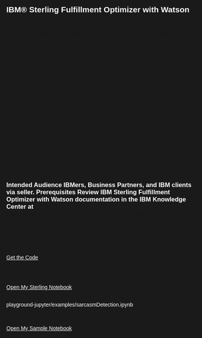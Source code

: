 <html>
<style>
html,div,body{
    background-color:#1a1a1a;
    font-family: 'IBM Plex Sans', sans-serif;
}
.content h2,h3,h4
{
    font-family: 'IBM Plex Sans', sans-serif;
    background-color:#1a1a1a;
}
.content h2,p{
    color:#fff;
    font-family: 'IBM Plex Sans', sans-serif;
}
.content p{
  font-family: 'IBM Plex Sans', sans-serif;  
  font:15px;
  color: #fff;
}
pre{
    background-color:#d9dbde;
    color:#000;
    font-family: 'IBM Plex Sans', sans-serif;
    font:12px;
}
.content h4{
    color:#fff;
}
.content h6{
    font-family: 'IBM Plex Sans', sans-serif;
    background-color:#1a1a1a;
    color:#fff;
}
.content h3{
    font-family: 'IBM Plex Sans', sans-serif;
    color: #2a67f5;
    background-color:#1a1a1a;
}
ul, ol,b{ 
    font-family: 'IBM Plex Sans', sans-serif;
    color: #fff;
}
#ul1{
  font-family: 'IBM Plex Sans', sans-serif;
    color: #fff;
}
.button.is-dark.is-medium {
  font-family: 'IBM Plex Sans', sans-serif;
  background-color: #1a1a1a;
  border-color: white;
  color: #fff;
}
.button.is-dark.is-medium:hover {
  font-family: 'IBM Plex Sans', sans-serif;
  background-color: #2a67f5;
  border-color: white;
  color: #fff;
}
.title.is-3{
  font-family: 'IBM Plex Sans', sans-serif;
  color:#fff;
}
.subtitle.is-4{
    font-family: 'IBM Plex Sans', sans-serif;
    color:#fff;
}

</style>
<body style="font-family: 'IBM Plex Sans', sans-serif;background-color:#1a1a1a;">
<div style="font-family: 'IBM Plex Sans', sans-serif;background-color:#1a1a1a;">
<h2 class="title is-3 ">IBM® Sterling Fulfillment Optimizer with Watson</h2>

<h3>IBM® Sterling Fulfillment Optimizer with Watson is a cognitive, analytic engine that enhances existing order management systems to minimize a retailer’s total cost to serve its customers by optimizing the fulfillment network when sourcing omnichannel orders. Sterling Fulfillment Optimizer with Watson solves the challenge of leveraging stores to support growing e-Commerce demand, and helps fulfillment executives stay ahead of the curve with growing e-Commerce demand and the need to balance competing business objectives to meet shifting customer expectations for faster and more flexible fulfillment, all while still cutting costs and maximizing profits. Sterling Fulfillment Optimizer with Watson integrates with existing order management systems to provide, in real-time, the total cost of fulfillment, including intelligent cost predictions. The order data provided by the order management system is used to create these predictive cost estimations by using data to analyze the orders made by customers, the products in an order, and what type of shipping customers require. By using Sterling Fulfillment Optimizer with Watson, you can reduce fulfillment costs and improve fulfillment efficiency, inventory performance, and customer satisfaction.

Intended Audience IBMers, Business Partners, and IBM clients via seller. Prerequisites Review IBM Sterling Fulfillment Optimizer with Watson documentation in the IBM Knowledge Center at https://www.ibm.com/support/knowledgecenter/en/SSZMC6/landing/welcome.html</h3>


<br/><li> Get My Jupyter Notebook.</li><br/>
<a class="button is-dark is-medium" title="Get the Code" href="didact://?commandId=vscode.didact.sendNamedTerminalAString&text=jupyter$$cd%20${CHE_PROJECTS_ROOT}%20%26%26%20git%20clone%20https://github.ibm.com/ibm-api-marketplace/playground-jupyter">Get the Code</a>
<br/><br/>

<li>Open My Sterling Notebook</li><br/>
<a class="button is-dark is-medium" title="Open My Sterling Notebook" href="didact://?commandId=file-search.openFile&projectFilePath= playground-jupyter/examples/Sterling/IH-Demo-Tutorials-Notebook.ipynb">Open My Sterling Notebook</a><br><br>

 playground-jupyter/examples/sarcasmDetection.ipynb 
 
<li>Open My Sample Notebook</li><br/>
<a class="button is-dark is-medium" title="Open My Sample Notebook" href="didact://?commandId=file-search.openFile&projectFilePath=playground-jupyter/examples/sarcasmDetection.ipynb">Open My Sample Notebook</a><br><br>


</ol>
<br/>


</div>
</body>
</html>
